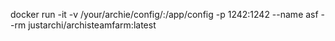 docker run -it -v /your/archie/config/:/app/config -p 1242:1242 --name asf --rm justarchi/archisteamfarm:latest
